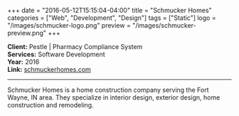 +++
date = "2016-05-12T15:15:04-04:00"
title = "Schmucker Homes"
categories = ["Web", "Development", "Design"]
tags = ["Static"]
logo = "/images/schmucker-logo.png"
preview = "/images/schmucker-preview.png"
+++

**Client:**  Pestle | Pharmacy Compliance System  
**Services:**  Software Development  
**Year:**  2016  
**Link:**  [schmuckerhomes.com](http://schmuckerhomes.com)

***

Schmucker Homes is a home construction company serving the Fort Wayne, IN area. They specialize in interior design, exterior design, home construction and remodeling.
